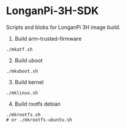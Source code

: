 # LonganPi-3H-SDK
Scripts and blobs for LonganPi 3H image build.

1. Build arm-trusted-firmware
```shell
./mkatf.sh
```

2. Build uboot
```shell
./mkuboot.sh
```

3. Build kernel
```shell
./mklinux.sh
```

4. Build rootfs debian
```shell
./mkrootfs.sh
# or ./mkrootfs-ubuntu.sh
```

